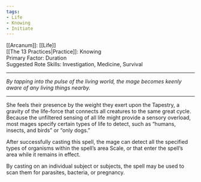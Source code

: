 ```yaml
---
tags:
- Life
- Knowing
- Initiate
---
```


[[Arcanum]]: [[Life]]\
[[The 13 Practices|Practice]]: Knowing\
Primary Factor: Duration\
Suggested Rote Skills: Investigation, Medicine, Survival

---

_By tapping into the pulse of the living world, the mage becomes keenly aware of any living things nearby._

---

She feels their presence by the weight they exert upon the Tapestry, a gravity of the life-force that connects all creatures to the same great cycle.\
Because the unfiltered sensing of all life might provide a sensory overload, most mages specify certain types of life to detect, such as “humans, insects, and birds” or “only dogs.”

After successfully casting this spell, the mage can detect all the specified types of organisms within the spell’s area Scale, or that enter the spell’s area while it remains in effect.

By casting on an individual subject or subjects, the spell may be used to scan them for parasites, bacteria, or pregnancy.